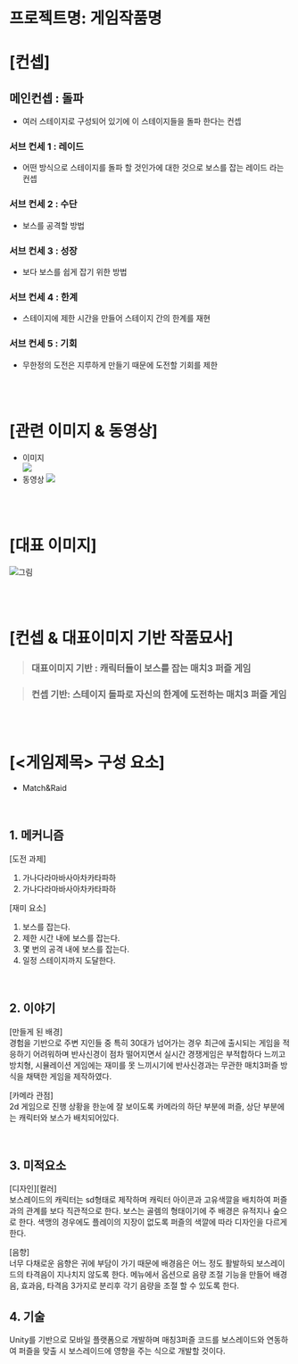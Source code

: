 # 프로젝트명: 게임작품명

# [컨셉]

## 메인컨셉 : 돌파

- 여러 스테이지로 구성되어 있기에 이 스테이지들을 돌파 한다는 컨셉

### 서브 컨세 1 : 레이드

- 어떤 방식으로 스테이지를 돌파 할 것인가에 대한 것으로 보스를 잡는 레이드 라는 컨셉

### 서브 컨세 2 : 수단

- 보스를 공격할 방법

### 서브 컨세 3 : 성장

- 보다 보스를 쉽게 잡기 위한 방법

### 서브 컨세 4 : 한계

- 스테이지에 제한 시간을 만들어 스테이지 간의 한계를 재현

### 서브 컨세 5 : 기회

- 무한정의 도전은 지루하게 만들기 때문에 도전할 기회를 제한

<br><br>

# [관련 이미지 & 동영상]

- 이미지  
  <img src="./img/관련이미지.jpg">
- 동영상
  [![](./img/그림.png)](https://www.youtube.com/watch?v=5xy4n73WOMM)

<br><br>

# [대표 이미지]

![그림](./img/그림.png)

<br><br>

# [컨셉 & 대표이미지 기반 작품묘사]

> ### 대표이미지 기반 : 캐릭터들이 보스를 잡는 매치3 퍼즐 게임

> ### 컨셉 기반: 스테이지 돌파로 자신의 한계에 도전하는 매치3 퍼즐 게임

<br><br>

# [<게임제목> 구성 요소]

- Match&Raid

<br>

## 1. 메커니즘

[도전 과제]

1. 가나다라마바사아차카타파하
2. 가나다라마바사아차카타파하

[재미 요소]

1) 보스를 잡는다.
2) 제한 시간 내에 보스를 잡는다. 
3) 몇 번의 공격 내에 보스를 잡는다.
4) 일정 스테이지까지 도달한다.
<br>

## 2. 이야기

[만들게 된 배경]  
경험을 기반으로 주변 지인들 중 특히 30대가 넘어가는 경우
최근에 출시되는 게임을 적응하기 어려워하며 반사신경이 점차 떨어지면서
실시간 경쟁게임은 부적합하다 느끼고 방치형, 시뮬레이션 게임에는 재미를 못 느끼시기에 
반사신경과는 무관한 매치3퍼즐 방식을 채택한 게임을 제작하였다. 

[카메라 관점]  
2d 게임으로 진행 상황을 한눈에 잘 보이도록
카메라의 하단 부분에 퍼즐, 상단 부분에는 캐릭터와 보스가 배치되어있다.

<br>

## 3. 미적요소

[디자인][컬러]  
보스레이드의 캐릭터는 sd형태로 제작하며
캐릭터 아이콘과 고유색깔을 배치하여 퍼즐과의 관계를 보다 직관적으로 한다.
보스는 골렘의 형태이기에 주 배경은 유적지나 숲으로 한다.
색맹의 경우에도 플레이의 지장이 없도록 퍼즐의 색깔에 따라 디자인을 다르게 한다.



[음향]  
너무 다채로운 음향은 귀에 부담이 가기 때문에
배경음은 어느 정도 활발하되 보스레이드의 타격음이 지나치지 않도록 한다.
메뉴에서 옵션으로 음량 조절 기능을 만들어 배경음, 효과음, 타격음 3가지로 분리후
각기 음량을 조절 할 수 있도록 한다.
<br>

## 4. 기술

Unity를 기반으로 모바일 플랫폼으로 개발하며
매칭3퍼즐 코드를 보스레이드와 연동하여
퍼즐을 맞출 시 보스레이드에 영향을 주는 식으로 개발할 것이다.
